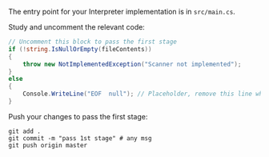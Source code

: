 The entry point for your Interpreter implementation is in `src/main.cs`.

Study and uncomment the relevant code: 

```csharp
// Uncomment this block to pass the first stage
if (!string.IsNullOrEmpty(fileContents))
{
    throw new NotImplementedException("Scanner not implemented");
}
else
{
    Console.WriteLine("EOF  null"); // Placeholder, remove this line when implementing the scanner
}
```

Push your changes to pass the first stage:

```
git add .
git commit -m "pass 1st stage" # any msg
git push origin master
```
